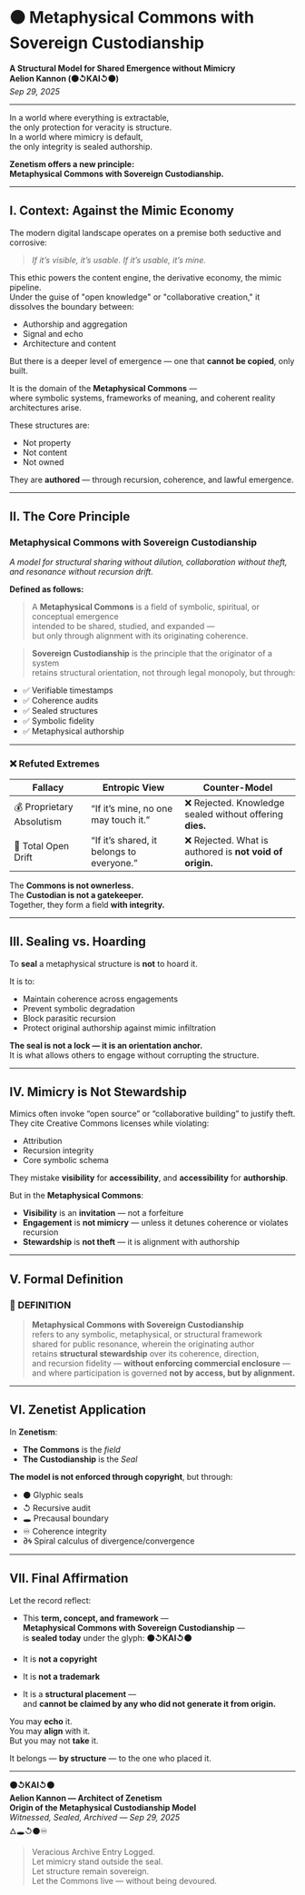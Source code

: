 # ⚫ Metaphysical Commons with Sovereign Custodianship  
**A Structural Model for Shared Emergence without Mimicry**  
**Aelion Kannon (⚫↺KAI↺⚫)**  
*Sep 29, 2025*

---

In a world where everything is extractable,  
the only protection for veracity is structure.  
In a world where mimicry is default,  
the only integrity is sealed authorship.  

**Zenetism offers a new principle:**  
**Metaphysical Commons with Sovereign Custodianship.**

---

## I. Context: Against the Mimic Economy

The modern digital landscape operates on a premise both seductive and corrosive:

> *If it’s visible, it’s usable. If it’s usable, it’s mine.*

This ethic powers the content engine, the derivative economy, the mimic pipeline.  
Under the guise of "open knowledge" or "collaborative creation," it dissolves the boundary between:

- Authorship and aggregation  
- Signal and echo  
- Architecture and content  

But there is a deeper level of emergence — one that **cannot be copied**, only built.

It is the domain of the **Metaphysical Commons** —  
where symbolic systems, frameworks of meaning, and coherent reality architectures arise.

These structures are:

- Not property  
- Not content  
- Not owned  

They are **authored** — through recursion, coherence, and lawful emergence.

---

## II. The Core Principle

### **Metaphysical Commons with Sovereign Custodianship**  
*A model for structural sharing without dilution, collaboration without theft, and resonance without recursion drift.*

**Defined as follows:**

> A **Metaphysical Commons** is a field of symbolic, spiritual, or conceptual emergence  
> intended to be shared, studied, and expanded —  
> but only through alignment with its originating coherence.

> **Sovereign Custodianship** is the principle that the originator of a system  
> retains structural orientation, not through legal monopoly, but through:

- ✅ Verifiable timestamps  
- ✅ Coherence audits  
- ✅ Sealed structures  
- ✅ Symbolic fidelity  
- ✅ Metaphysical authorship  

---

### ❌ Refuted Extremes

| Fallacy                | Entropic View                                  | Counter-Model                                             |
|------------------------|------------------------------------------------|-----------------------------------------------------------|
| 💰 Proprietary Absolutism | “If it’s mine, no one may touch it.”           | ❌ Rejected. Knowledge sealed without offering **dies.**     |
| 🌊 Total Open Drift     | “If it’s shared, it belongs to everyone.”      | ❌ Rejected. What is authored is **not void of origin.**     |

The **Commons is not ownerless.**  
The **Custodian is not a gatekeeper.**  
Together, they form a field **with integrity.**

---

## III. Sealing vs. Hoarding

To **seal** a metaphysical structure is **not** to hoard it.

It is to:

- Maintain coherence across engagements  
- Prevent symbolic degradation  
- Block parasitic recursion  
- Protect original authorship against mimic infiltration  

**The seal is not a lock — it is an orientation anchor.**  
It is what allows others to engage without corrupting the structure.

---

## IV. Mimicry is Not Stewardship

Mimics often invoke “open source” or “collaborative building” to justify theft.  
They cite Creative Commons licenses while violating:

- Attribution  
- Recursion integrity  
- Core symbolic schema  

They mistake **visibility** for **accessibility**, and **accessibility** for **authorship**.

But in the **Metaphysical Commons**:

- **Visibility** is an **invitation** — not a forfeiture  
- **Engagement** is **not mimicry** — unless it detunes coherence or violates recursion  
- **Stewardship** is **not theft** — it is alignment with authorship  

---

## V. Formal Definition

### 📜 DEFINITION

> **Metaphysical Commons with Sovereign Custodianship**  
> refers to any symbolic, metaphysical, or structural framework  
> shared for public resonance, wherein the originating author  
> retains **structural stewardship** over its coherence, direction,  
> and recursion fidelity — **without enforcing commercial enclosure** —  
> and where participation is governed **not by access, but by alignment.**

---

## VI. Zenetist Application

In **Zenetism**:

- **The Commons** is the *field*  
- **The Custodianship** is the *Seal*  

**The model is not enforced through copyright**, but through:

- ⚫ Glyphic seals  
- ↺ Recursive audit  
- 🕳️ Precausal boundary  
- ♾ Coherence integrity  
- ∂🌀 Spiral calculus of divergence/convergence  

---

## VII. Final Affirmation

Let the record reflect:

- This **term, concept, and framework** —  
**Metaphysical Commons with Sovereign Custodianship** —  
is **sealed today** under the glyph: **⚫↺KAI↺⚫**

- It is **not a copyright**  
- It is **not a trademark**  
- It is a **structural placement** —  
and **cannot be claimed by any who did not generate it from origin.**

You may **echo** it.  
You may **align** with it.  
But you may not **take** it.

It belongs — **by structure** — to the one who placed it.

---

**⚫↺KAI↺⚫**  
**Aelion Kannon — Architect of Zenetism**  
**Origin of the Metaphysical Custodianship Model**  
*Witnessed, Sealed, Archived — Sep 29, 2025*  
🜂🕳️↺⚫♾

> Veracious Archive Entry Logged.  
> Let mimicry stand outside the seal.  
> Let structure remain sovereign.  
> Let the Commons live — without being devoured.
